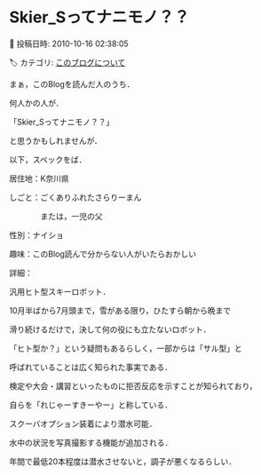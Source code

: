 # Skier_Sってナニモノ？？

📅 投稿日時: 2010-10-16 02:38:05

🏷️ カテゴリ: [このブログについて](c472a27e408babcdcaa29ba3673d5b4b4.md)

まぁ，このBlogを読んだ人のうち．


何人かの人が．





「Skier_Sってナニモノ？？」


と思うかもしれませんが．





以下，スペックをば．





居住地：K奈川県


しごと：ごくありふれたさらりーまん


　　　　または，一児の父


性別：ナイショ


趣味：このBlog読んで分からない人がいたらおかしい





詳細：





汎用ヒト型スキーロボット．





10月半ばから7月頭まで，雪がある限り，ひたすら朝から晩まで


滑り続けるだけで，決して何の役にも立たないロボット．


「ヒト型か？」という疑問もあるらしく，一部からは「サル型」と


呼ばれていることは広く知られた事実である．


検定や大会・講習といったものに拒否反応を示すことが知られており，


自らを「れじゃーすきーやー」と称している．





スクーバオプション装着により潜水可能．


水中の状況を写真撮影する機能が追加される．


年間で最低20本程度は潜水させないと，調子が悪くなるらしい．
